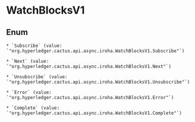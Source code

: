 
# WatchBlocksV1

## Enum


    * `Subscribe` (value: `"org.hyperledger.cactus.api.async.iroha.WatchBlocksV1.Subscribe"`)

    * `Next` (value: `"org.hyperledger.cactus.api.async.iroha.WatchBlocksV1.Next"`)

    * `Unsubscribe` (value: `"org.hyperledger.cactus.api.async.iroha.WatchBlocksV1.Unsubscribe"`)

    * `Error` (value: `"org.hyperledger.cactus.api.async.iroha.WatchBlocksV1.Error"`)

    * `Complete` (value: `"org.hyperledger.cactus.api.async.iroha.WatchBlocksV1.Complete"`)



